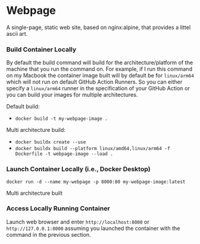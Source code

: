 # Webpage
A single-page, static web site, based on nginx:alpine, that provides a littel ascii art.

### Build Container Locally
By default the build command will build for the architecture/platform of the machine that you run the command on.  For example, if I run this command on my Macbook the container image built will by default be for `linux/arm64` which will not run on default GitHub Action Runners.  So you can either specify a `linux/arm64` runner in the specification of your GitHub Action or you can build your images for multiple architectures.

Default build:
- `docker build -t my-webpage-image .`

Multi architecture build:
- `docker buildx create --use`
- `docker buildx build --platform linux/amd64,linux/arm64 -f Dockerfile -t webpage-image --load .`

### Launch Container Locally (i.e., Docker Desktop)
`docker run -d --name my-webpage -p 8000:80 my-webpage-image:latest`

Multi architecture built

### Access Locally Running Container
Launch web browser and enter `http://localhost:8000` or `http://127.0.0.1:8000` assuming you launched the container with the command in the previous section.
